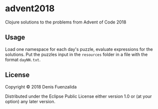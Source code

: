 # advent2018

Clojure solutions to the problems from Advent of Code 2018

## Usage

Load one namespace for each day's puzzle, evaluate expressions
for the solutions. Put the puzzles input in the `resources`
folder in a file with the format `dayNN.txt`.

## License

Copyright © 2018 Denis Fuenzalida

Distributed under the Eclipse Public License either version 1.0 or (at
your option) any later version.
